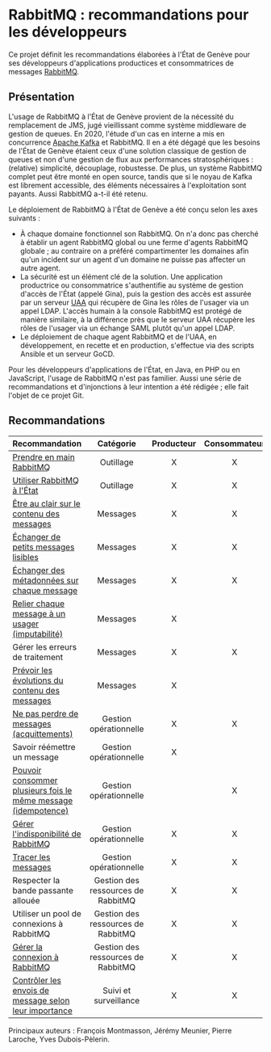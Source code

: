 # RabbitMQ : recommandations pour les développeurs

Ce projet définit les recommandations élaborées à l'État de Genève
pour ses développeurs d'applications productices et consommatrices de messages
[RabbitMQ](https://www.rabbitmq.com).

## Présentation

L'usage de RabbitMQ à l'État de Genève provient de la nécessité du remplacement de JMS,
jugé vieillissant comme système middleware de gestion de queues.
En 2020, l'étude d'un cas en interne a mis en concurrence
[Apache Kafka](https://kafka.apache.org) et RabbitMQ.
Il en a été dégagé que les besoins de l'État de Genève étaient ceux d'une solution classique
de gestion de queues et non
d'une gestion de flux aux performances stratosphériques : (relative) simplicité, découplage, robustesse.
De plus, un système RabbitMQ complet peut être monté en open source, tandis que si le noyau de Kafka
est librement accessible, des éléments nécessaires à l'exploitation sont payants.
Aussi RabbitMQ a-t-il été retenu.

Le déploiement de RabbitMQ à l'État de Genève a été conçu selon les axes suivants :
- À chaque domaine fonctionnel son RabbitMQ.
On n'a donc pas cherché à établir un agent RabbitMQ global ou une ferme d'agents RabbitMQ globale ;
au contraire on a préféré compartimenter les domaines afin qu'un incident sur un agent d'un domaine
ne puisse pas affecter un autre agent.
- La sécurité est un élément clé de la solution.
Une application productrice ou consommatrice s'authentifie au système de gestion d'accès de l'État
(appelé Gina), puis la gestion des accès est assurée par un serveur
[UAA](https://docs.cloudfoundry.org/concepts/architecture/uaa.html)
qui récupère de Gina les rôles de l'usager via un appel LDAP.
L'accès humain à la console RabbitMQ est protégé de manière similaire, à la différence près que
le serveur UAA récupère les rôles de l'usager via un échange SAML plutôt qu'un appel LDAP.
- Le déploiement de chaque agent RabbitMQ et de l'UAA, en développement, en recette et en production,
s'effectue via des scripts Ansible et un serveur GoCD.

Pour les développeurs d'applications de l'État, en Java, en PHP ou en JavaScript,
l'usage de RabbitMQ n'est pas familier.
Aussi une série de recommandations et d'injonctions à leur intention a été rédigée ;
elle fait l'objet de ce projet Git.

## Recommandations

| Recommandation | Catégorie | Producteur | Consommateur |
|----------------|:---------:|:----------:|:------------:|
| [Prendre en main RabbitMQ](items/prendre_en_main_rabbitmq.md) | Outillage | X | X |
| [Utiliser RabbitMQ à l'État](items/utiliser_rabbitmq_a_l_etat.md) | Outillage | X | X |
| [Être au clair sur le contenu des messages](items/etre_au_clair_sur_le_contenu_des_messages.md) | Messages | X | X |
| [Échanger de petits messages lisibles](items/echanger_de_petits_messages_lisibles.md) | Messages | X | X |
| [Échanger des métadonnées sur chaque message](items/echanger_des_metadonnees_sur_chaque_message.md) | Messages | X | X |
| [Relier chaque message à un usager (imputabilité)](items/imputabilite.md) | Messages | X | |
| Gérer les erreurs de traitement | Messages | X | X |
| [Prévoir les évolutions du contenu des messages](items/prevoir_les_evolutions_des_messages.md) | Messages | X | |
| [Ne pas perdre de messages (acquittements)](items/acquittements.md) | Gestion opérationnelle | X | X |
| Savoir réémettre un message | Gestion opérationnelle | X | |
| [Pouvoir consommer plusieurs fois le même message (idempotence)](items/idempotence.md) | Gestion opérationnelle | | X |
| [Gérer l'indisponibilité de RabbitMQ](items/gerer_l_indisponibilite.md) | Gestion opérationnelle | X | X |
| [Tracer les messages](items/tracer_les_messages.md) | Gestion opérationnelle | X | X |
| Respecter la bande passante allouée | Gestion des ressources de RabbitMQ | X | X |
| Utiliser un pool de connexions à RabbitMQ | Gestion des ressources de RabbitMQ | X | X |
| [Gérer la connexion à RabbitMQ](items/gerer_la_connexion.md) | Gestion des ressources de RabbitMQ | X | X |
| [Contrôler les envois de message selon leur importance](items/controler_selon_l_importance.md) | Suivi et surveillance | X | X |

Principaux auteurs : François Montmasson, Jérémy Meunier, Pierre Laroche, Yves Dubois-Pèlerin.
